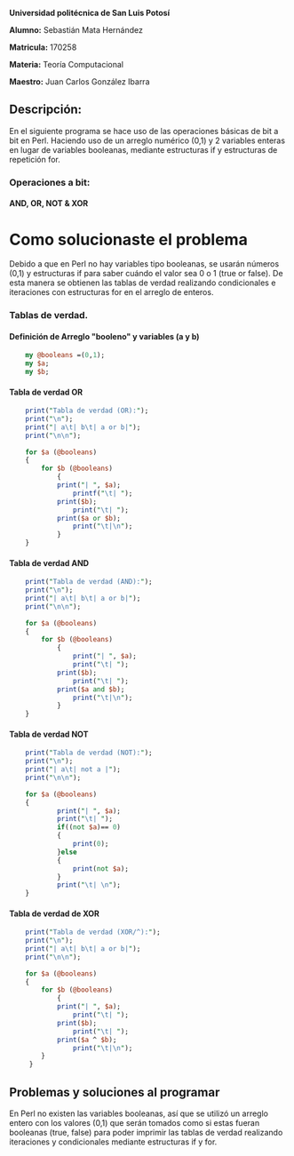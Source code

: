 **Universidad politécnica de San Luis Potosí**

**Alumno:** Sebastián Mata Hernández

**Matricula:** 170258

**Materia:** Teoría Computacional

**Maestro:** Juan Carlos González Ibarra 


## Descripción:
En el siguiente programa se hace uso de las operaciones básicas de bit a bit en Perl.
	Haciendo uso de un arreglo numérico (0,1) y 2 variables enteras en lugar de variables
	booleanas, mediante estructuras if y estructuras de repetición for.

### Operaciones a bit:
#### AND, OR, NOT & XOR


# Como solucionaste el problema
Debido a que en Perl no hay variables tipo booleanas, se usarán números (0,1) y estructuras
	if para saber cuándo el valor sea 0 o 1 (true or false). 
	De esta manera se obtienen las tablas de verdad realizando condicionales e iteraciones con 
	estructuras for en el arreglo de enteros.


### Tablas de verdad.
#### Definición de Arreglo "booleno" y variables (a y b)

```perl
	my @booleans =(0,1);
	my $a;
	my $b;
```
 
#### Tabla de verdad OR

```perl
	print("Tabla de verdad (OR):");
	print("\n");
	print("| a\t| b\t| a or b|");
	print("\n\n");
	
	for $a (@booleans)
	{
		for $b (@booleans)
    		{
			print("| ", $a);
      			printf("\t| ");
			print($b);
      			print("\t| ");
			print($a or $b);
      			print("\t|\n");
      		}
	}
```

#### Tabla de verdad AND

```perl
  	print("Tabla de verdad (AND):");
	print("\n");
	print("| a\t| b\t| a or b|");
	print("\n\n");
	
	for $a (@booleans)
  	{
		for $b (@booleans)
    		{
      			print("| ", $a);
      			print("\t| ");
			print($b);
      			print("\t| ");
			print($a and $b);
      			print("\t|\n");
      		}
	}
```

#### Tabla de verdad NOT

```perl
	print("Tabla de verdad (NOT):");
	print("\n");
	print("| a\t| not a |");
	print("\n\n");
	
	for $a (@booleans)
  	{
    		print("| ", $a);
    		print("\t| ");
    		if((not $a)== 0)
    		{
      			print(0);
    		}else
    		{
      			print(not $a);
    		}
    		print("\t| \n");
   	}
```

#### Tabla de verdad de XOR

```perl
	print("Tabla de verdad (XOR/^):");
	print("\n");
	print("| a\t| b\t| a or b|");
	print("\n\n");
	
	for $a (@booleans)
	{
		for $b (@booleans)
    		{
			print("| ", $a);
      			print("\t| ");
			print($b);
      			print("\t| ");
			print($a ^ $b);
      			print("\t|\n");
		}
 	 }
```


## Problemas y soluciones al programar
En Perl no existen las variables booleanas, así que se utilizó un arreglo entero 
	con los valores (0,1) que serán tomados como si estas fueran booleanas (true, false) 
	para poder imprimir las tablas de verdad realizando iteraciones y condicionales 
	mediante estructuras if y for.
